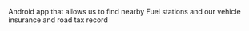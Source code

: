 
Android app that allows us to find nearby Fuel stations and our vehicle insurance and road tax record
